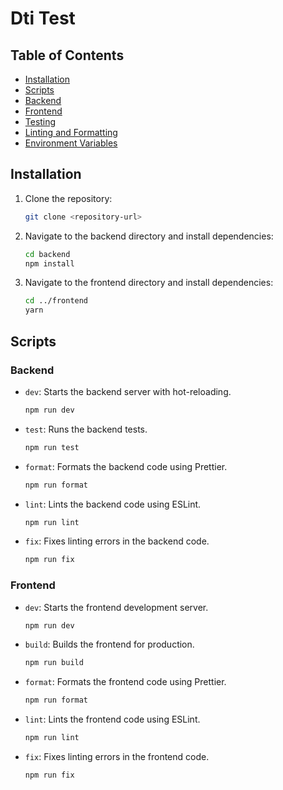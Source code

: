 # Dti Test

## Table of Contents

- [Installation](#installation)
- [Scripts](#scripts)
- [Backend](#backend)
- [Frontend](#frontend)
- [Testing](#testing)
- [Linting and Formatting](#linting-and-formatting)
- [Environment Variables](#environment-variables)

## Installation

1. Clone the repository:
   ```sh
   git clone <repository-url>
   ```
2. Navigate to the backend directory and install dependencies:
   ```sh
   cd backend
   npm install
   ```
3. Navigate to the frontend directory and install dependencies:
   ```sh
   cd ../frontend
   yarn
   ```

## Scripts

### Backend

- `dev`: Starts the backend server with hot-reloading.
  ```sh
  npm run dev
  ```
- `test`: Runs the backend tests.
  ```sh
  npm run test
  ```
- `format`: Formats the backend code using Prettier.
  ```sh
  npm run format
  ```
- `lint`: Lints the backend code using ESLint.
  ```sh
  npm run lint
  ```
- `fix`: Fixes linting errors in the backend code.
  ```sh
  npm run fix
  ```

### Frontend

- `dev`: Starts the frontend development server.
  ```sh
  npm run dev
  ```
- `build`: Builds the frontend for production.
  ```sh
  npm run build
  ```
- `format`: Formats the frontend code using Prettier.
  ```sh
  npm run format
  ```
- `lint`: Lints the frontend code using ESLint.
  ```sh
  npm run lint
  ```
- `fix`: Fixes linting errors in the frontend code.
  ```sh
  npm run fix
  ```

